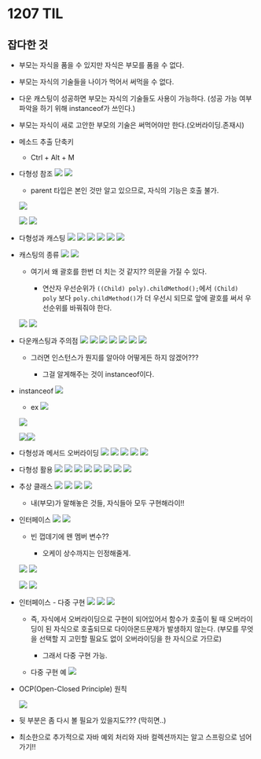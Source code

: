 # 1207 TIL

## 잡다한 것

- 부모는 자식을 품을 수 있지만 자식은 부모를 품을 수 없다.

- 부모는 자식의 기술들을 나이가 먹어서 써먹을 수 없다.

- 다운 캐스팅이 성공하면 부모는 자식의 기술들도 사용이 가능하다. (성공 가능 여부 파악을 하기 위해 instanceof가 쓰인다.)

- 부모는 자식이 새로 고안한 부모의 기술은 써먹어야만 한다.(오버라이딩.존재시)

- 메소드 추출 단축키
  
  - Ctrl + Alt + M

- 다형성 참조
  ![](1207_assets/2023-12-07-10-33-13-image.png)
  ![](1207_assets/2023-12-07-10-37-48-image.png)
  
  - parent 타입은 본인 것만 알고 있으므로, 자식의 기능은 호출 불가.
  
  ![](1207_assets/2023-12-07-10-41-33-image.png)
  
  ![](1207_assets/2023-12-07-10-47-19-image.png)
  ![](1207_assets/2023-12-07-10-47-41-image.png)

- 다형성과 캐스팅
  ![](1207_assets/2023-12-07-10-58-02-image.png)
  ![](1207_assets/2023-12-07-10-58-16-image.png)
  ![](1207_assets/2023-12-07-10-58-30-image.png)
  ![](1207_assets/2023-12-07-10-58-48-image.png)
  ![](1207_assets/2023-12-07-11-00-26-image.png)
  ![](1207_assets/2023-12-07-11-00-36-image.png)

- 캐스팅의 종류
  ![](1207_assets/2023-12-07-11-02-09-image.png)
  ![](1207_assets/2023-12-07-11-02-25-image.png)
  
  - 여기서 왜 괄호를 한번 더 치는 것 같지?? 의문을 가질 수 있다.
    
    - 연산자 우선순위가 `((Child) poly).childMethod();`에서  `(Child) poly` 보다  `poly.childMethod()`가 더 우선시 되므로 앞에 괄호를 써서 우선순위를 바꿔줘야 한다.
  
  ![](1207_assets/2023-12-07-11-10-18-image.png)
  ![](1207_assets/2023-12-07-11-10-32-image.png)

- 다운캐스팅과 주의점
  ![](1207_assets/2023-12-07-11-18-09-image.png)
  ![](1207_assets/2023-12-07-11-18-18-image.png)
  ![](1207_assets/2023-12-07-11-18-29-image.png)
  ![](1207_assets/2023-12-07-11-18-44-image.png)
  ![](1207_assets/2023-12-07-11-18-57-image.png)
  ![](1207_assets/2023-12-07-11-19-10-image.png)
  ![](1207_assets/2023-12-07-11-19-20-image.png)
  
  - 그러면 인스턴스가 뭔지를 알아야 어떻게든 하지 않겠어???
    
    - 그걸 알게해주는 것이 instanceof이다.

- instanceof
  ![](1207_assets/2023-12-07-11-40-53-image.png)
  
  - ex
    ![](1207_assets/2023-12-07-11-42-39-image.png)
  
  ![](1207_assets/2023-12-07-11-41-26-image.png)
  
  
  ![](1207_assets/2023-12-07-11-46-02-image.png)![](1207_assets/2023-12-07-11-45-33-image.png)

- 다형성과 메서드 오버라이딩
  ![](1207_assets/2023-12-07-11-54-21-image.png)
  ![](1207_assets/2023-12-07-11-55-11-image.png)
  ![](1207_assets/2023-12-07-11-55-21-image.png)
  ![](1207_assets/2023-12-07-11-55-36-image.png)
  ![](1207_assets/2023-12-07-11-55-44-image.png)

- 다형성 활용
  ![](1207_assets/2023-12-07-13-58-58-image.png)
  ![](1207_assets/2023-12-07-14-05-54-image.png)
  ![](1207_assets/2023-12-07-14-06-05-image.png)
  ![](1207_assets/2023-12-07-14-06-29-image.png)
  ![](1207_assets/2023-12-07-14-06-42-image.png)
  ![](1207_assets/2023-12-07-14-10-59-image.png)
  ![](1207_assets/2023-12-07-14-11-31-image.png)
  ![](1207_assets/2023-12-07-14-17-02-image.png)

- 추상 클래스
  ![](1207_assets/2023-12-07-14-21-53-image.png)
  ![](1207_assets/2023-12-07-14-22-03-image.png)
  ![](1207_assets/2023-12-07-14-44-47-image.png)
  ![](1207_assets/2023-12-07-14-45-04-image.png)
  
  - 내(부모)가 말해놓은 것들, 자식들아 모두 구현해라이!!

- 인터페이스
  ![](1207_assets/2023-12-07-14-49-55-image.png)
  ![](1207_assets/2023-12-07-14-50-08-image.png)
  
  - 빈 껍데기에 왠 멤버 변수??
    
    - 오케이 상수까지는 인정해줄게.
  
  ![](1207_assets/2023-12-07-14-53-03-image.png)
  ![](1207_assets/2023-12-07-14-53-11-image.png)
  
  ![](1207_assets/2023-12-07-15-01-51-image.png)
  ![](1207_assets/2023-12-07-15-02-03-image.png)

- 인터페이스 - 다중 구현
  ![](1207_assets/2023-12-07-15-49-51-image.png)
  ![](1207_assets/2023-12-07-15-50-23-image.png)
  ![](1207_assets/2023-12-07-15-50-38-image.png)
  
  - 즉, 자식에서 오버라이딩으로 구현이 되어있어서 함수가 호출이 될 때 오버라이딩이 된 자식으로 호출되므로 다이아몬드문제가 발생하지 않는다. (부모를 무엇을 선택할 지 고민할 필요도 없이 오버라이딩을 한 자식으로 가므로)
    
    - 그래서 다중 구현 가능. 
  
  - 다중 구현 예
    ![](1207_assets/2023-12-07-15-58-56-image.png)

- OCP(Open-Closed Principle) 원칙
  
  ![](1207_assets/2023-12-07-17-19-52-image.png)

- 뒷 부분은 좀 다시 볼 필요가 있을지도??? (막히면..)

- 최소한으로 추가적으로 자바 예외 처리와 자바 컬렉션까지는 알고 스프링으로 넘어가기!!
